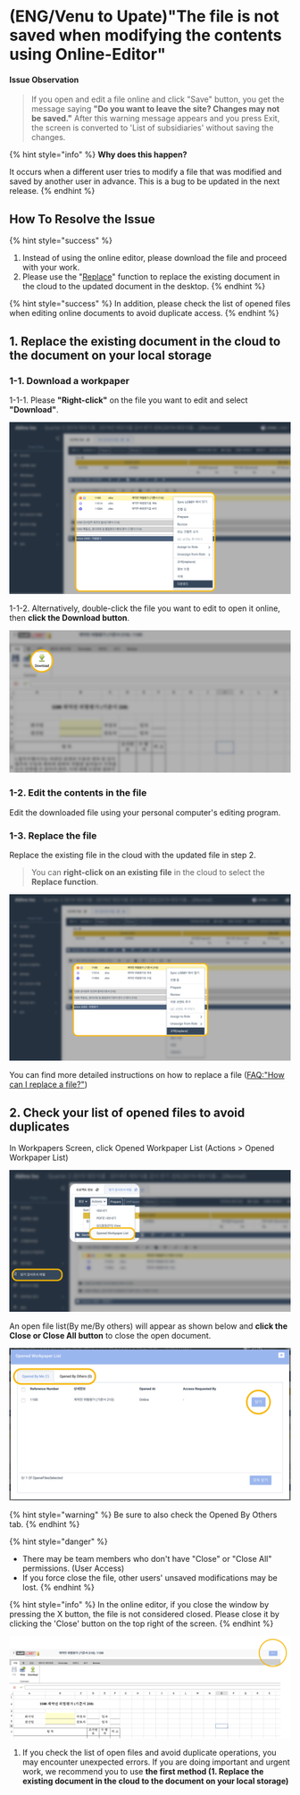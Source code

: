 # \(ENG/Venu to Upate\)"The file is not saved when modifying the contents using Online-Editor"

#### Issue Observation

> If you open and edit a file online and click "Save" button, you get the message saying **"Do you want to leave the site? Changes may not be saved."**  After this warning message appears and you press Exit, the screen is converted to 'List of subsidiaries' without saving the changes.

{% hint style="info" %}
**Why does this happen?**

It occurs when a different user tries to modify a file that was modified and saved by another user in advance. This is a bug to be updated in the next release.
{% endhint %}

## How To Resolve the Issue

{% hint style="success" %}
1. Instead of using the online editor, please download the file and proceed with your work.
2. Please use the "[Replace](file-replace.md)" function to replace the existing document in the cloud to the updated document in the desktop.
{% endhint %}

{% hint style="success" %}
In addition, please check the list of opened files when editing online documents to avoid duplicate access.
{% endhint %}

## 1. Replace the existing document in the cloud to the document on your local storage

### 1-1. Download a workpaper

1-1-1. Please **"Right-click"** on the file you want to edit and select **"Download"**.

![](../.gitbook/assets/image-43.png)

1-1-2. Alternatively, double-click the file you want to edit to open it online, then **click the Download button**.

![](../.gitbook/assets/image-13.png)

### 1-2. Edit the contents in the file

Edit the downloaded file using your personal computer's editing program.



### 1-3. Replace the file

Replace the existing file in the cloud with the updated file in step 2.

> You can **right-click on an existing file** in the cloud to select the **Replace function**.

![](../.gitbook/assets/image-85.png)

You can find more detailed instructions on how to replace a file \([FAQ:"How can I replace a file?"](file-replace.md)\)

## 2. Check your list of opened files to avoid duplicates

In Workpapers Screen, click Opened Workpaper List \(Actions &gt; Opened Workpaper List\)

![](../.gitbook/assets/image-119.png)

An open file list\(By me/By others\) will appear as shown below and **click the Close or Close All button** to close the open document.

![](../.gitbook/assets/image-73.png)

{% hint style="warning" %}
Be sure to also check the Opened By Others tab.
{% endhint %}

{% hint style="danger" %}
* There may be team members who don't have "Close" or "Close All" permissions. \(User Access\) 
* If you force close the file, other users' unsaved modifications may be lost. 
{% endhint %}

{% hint style="info" %}
In the online editor, if you close the window by pressing the X button, the file is not considered closed. Please close it by clicking the 'Close' button on the top right of the screen.
{% endhint %}

![](../.gitbook/assets/image-88.png)

1. If you check the list of open files and avoid duplicate operations, you may encounter unexpected errors. If you are doing important and urgent work, we recommend you to use **the first method \(1. Replace the existing document in the cloud to the document on your local storage\)**


